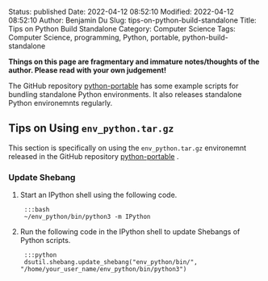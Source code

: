 Status: published
Date: 2022-04-12 08:52:10
Modified: 2022-04-12 08:52:10
Author: Benjamin Du
Slug: tips-on-python-build-standalone
Title: Tips on Python Build Standalone
Category: Computer Science
Tags: Computer Science, programming, Python, portable, python-build-standalone 

**Things on this page are fragmentary and immature notes/thoughts of the author. Please read with your own judgement!**

The GitHub repository
[python-portable](https://github.com/dclong/python-portable)
has some example scripts for bundling standalone Python environments.
It also releases standalone Python environemnts regularly.

## Tips on Using `env_python.tar.gz`

This section is specifically on using the `env_python.tar.gz` environemnt
released in the GitHub repository
[python-portable](https://github.com/dclong/python-portable)
.

### Update Shebang

1. Start an IPython shell using the following code.

        :::bash
        ~/env_python/bin/python3 -m IPython

2. Run the following code in the IPython shell to update Shebangs of Python scripts. 

        :::python
        dsutil.shebang.update_shebang("env_python/bin/", "/home/your_user_name/env_python/bin/python3")
